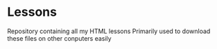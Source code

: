 # Lessons


Repository containing all my HTML lessons 
Primarily used to download these files on other conputers easily
